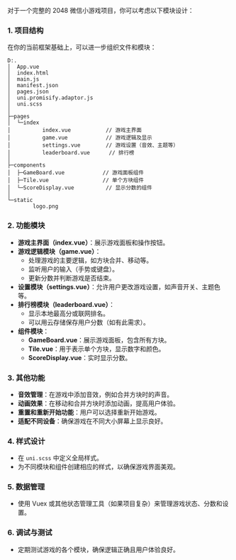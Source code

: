 对于一个完整的 2048 微信小游戏项目，你可以考虑以下模块设计：

### 1. **项目结构**
在你的当前框架基础上，可以进一步组织文件和模块：

```
D:.
│  App.vue
│  index.html
│  main.js
│  manifest.json
│  pages.json
│  uni.promisify.adaptor.js
│  uni.scss
│
├─pages
│  └─index
│          index.vue           // 游戏主界面
│          game.vue            // 游戏逻辑及显示
│          settings.vue        // 游戏设置（音效、主题等）
│          leaderboard.vue      // 排行榜
│
├─components
│  ├─GameBoard.vue            // 游戏面板组件
│  ├─Tile.vue                 // 单个方块组件
│  └─ScoreDisplay.vue          // 显示分数的组件
│
└─static
        logo.png
```

### 2. **功能模块**
- **游戏主界面（index.vue）**：展示游戏面板和操作按钮。
- **游戏逻辑模块（game.vue）**：
  - 处理游戏的主要逻辑，如方块合并、移动等。
  - 监听用户的输入（手势或键盘）。
  - 更新分数并判断游戏是否结束。
- **设置模块（settings.vue）**：允许用户更改游戏设置，如声音开关、主题色等。
- **排行榜模块（leaderboard.vue）**：
  - 显示本地最高分或联网排名。
  - 可以用云存储保存用户分数（如有此需求）。
- **组件模块**：
  - **GameBoard.vue**：展示游戏面板，包含所有方块。
  - **Tile.vue**：用于表示单个方块，显示数字和颜色。
  - **ScoreDisplay.vue**：实时显示分数。

### 3. **其他功能**
- **音效管理**：在游戏中添加音效，例如合并方块时的声音。
- **动画效果**：在移动和合并方块时添加动画，提高用户体验。
- **重置和重新开始功能**：用户可以选择重新开始游戏。
- **适配不同设备**：确保游戏在不同大小屏幕上显示良好。

### 4. **样式设计**
- 在 `uni.scss` 中定义全局样式。
- 为不同模块和组件创建相应的样式，以确保游戏界面美观。

### 5. **数据管理**
- 使用 Vuex 或其他状态管理工具（如果项目复杂）来管理游戏状态、分数和设置。

### 6. **调试与测试**
- 定期测试游戏的各个模块，确保逻辑正确且用户体验良好。
